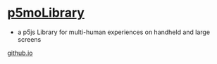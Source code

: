 # [p5moLibrary](https://github.com/molab-itp/p5moLibrary)

- a p5js Library for multi-human experiences on handheld and large screens

[github.io](https://molab-itp.github.io/p5moLibrary/src?v=20)
